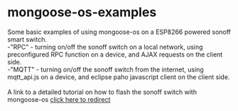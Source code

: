# mongoose-os-examples
Some basic examples of using mongoose-os on a ESP8266 powered sonoff smart switch.<br />
-"RPC" - turning on/off the sonoff switch on a local network, using preconfigured RPC function on a device, and AJAX requests on the client side.<br />
-"MQTT" - turning on/off the sonoff switch from the internet, using mqtt_api.js on a device, and eclipse paho javascript client on the client side.<br />
</br>
A link to a detailed tutorial on how to flash the sonoff switch with mongoose-os <a href="https://www.linkedin.com/pulse/javascript-firmware-iot-andrei-sbitnev" >click here to redirect</a>
